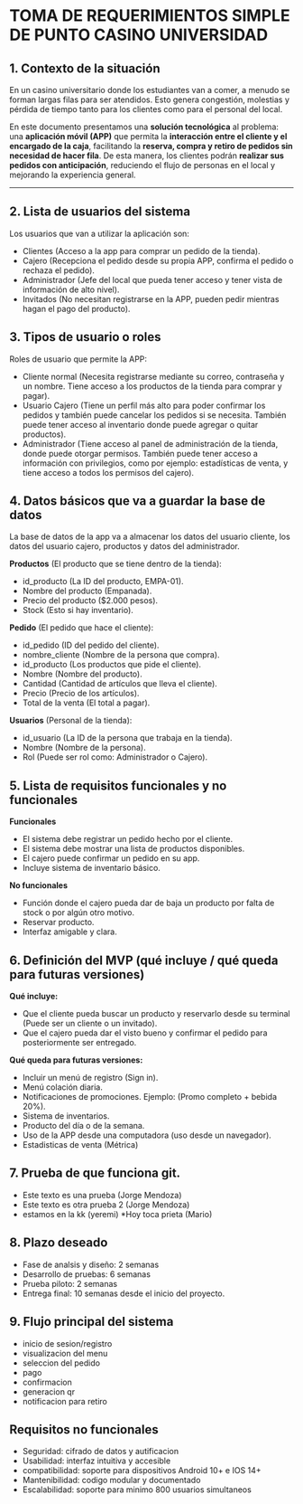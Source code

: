 # TOMA DE REQUERIMIENTOS SIMPLE DE PUNTO CASINO UNIVERSIDAD

## 1. Contexto de la situación

En un casino universitario donde los estudiantes van a comer, a menudo se forman largas filas para ser atendidos.
Esto genera congestión, molestias y pérdida de tiempo tanto para los clientes como para el personal del local.

En este documento presentamos una **solución tecnológica** al problema: una **aplicación móvil (APP)** que permita la **interacción entre el cliente y el encargado de la caja**, facilitando la **reserva, compra y retiro de pedidos sin necesidad de hacer fila**.
De esta manera, los clientes podrán **realizar sus pedidos con anticipación**, reduciendo el flujo de personas en el local y mejorando la experiencia general.

---

## 2. Lista de usuarios del sistema

Los usuarios que van a utilizar la aplicación son:

* Clientes (Acceso a la app para comprar un pedido de la tienda).
* Cajero (Recepciona el pedido desde su propia APP, confirma el pedido o rechaza el pedido).
* Administrador (Jefe del local que pueda tener acceso y tener vista de información de alto nivel).
* Invitados (No necesitan registrarse en la APP, pueden pedir mientras hagan el pago del producto).

## 3. Tipos de usuario o roles

Roles de usuario que permite la APP:

* Cliente normal (Necesita registrarse mediante su correo, contraseña y un nombre. Tiene acceso a los productos de la tienda para comprar y pagar).
* Usuario Cajero (Tiene un perfil más alto para poder confirmar los pedidos y también puede cancelar los pedidos si se necesita. También puede tener acceso al inventario donde puede agregar o quitar productos).
* Administrador (Tiene acceso al panel de administración de la tienda, donde puede otorgar permisos. También puede tener acceso a información con privilegios, como por ejemplo: estadísticas de venta, y tiene acceso a todos los permisos del cajero).

## 4. Datos básicos que va a guardar la base de datos

La base de datos de la app va a almacenar los datos del usuario cliente, los datos del usuario cajero, productos y datos del administrador.

**Productos** (El producto que se tiene dentro de la tienda):

* id_producto (La ID del producto, EMPA-01).
* Nombre del producto (Empanada).
* Precio del producto ($2.000 pesos).
* Stock (Esto si hay inventario).

**Pedido** (El pedido que hace el cliente):

* id_pedido (ID del pedido del cliente).
* nombre_cliente (Nombre de la persona que compra).
* id_producto (Los productos que pide el cliente).
* Nombre (Nombre del producto).
* Cantidad (Cantidad de artículos que lleva el cliente).
* Precio (Precio de los artículos).
* Total de la venta (El total a pagar).

**Usuarios** (Personal de la tienda):

* id_usuario (La ID de la persona que trabaja en la tienda).
* Nombre (Nombre de la persona).
* Rol (Puede ser rol como: Administrador o Cajero).

## 5. Lista de requisitos funcionales y no funcionales

**Funcionales**

* El sistema debe registrar un pedido hecho por el cliente.
* El sistema debe mostrar una lista de productos disponibles.
* El cajero puede confirmar un pedido en su app.
* Incluye sistema de inventario básico.

**No funcionales**

* Función donde el cajero pueda dar de baja un producto por falta de stock o por algún otro motivo.
* Reservar producto.
* Interfaz amigable y clara.

## 6. Definición del MVP (qué incluye / qué queda para futuras versiones)

**Qué incluye:**

* Que el cliente pueda buscar un producto y reservarlo desde su terminal (Puede ser un cliente o un invitado).
* Que el cajero pueda dar el visto bueno y confirmar el pedido para posteriormente ser entregado.

**Qué queda para futuras versiones:**

* Incluir un menú de registro (Sign in).
* Menú colación diaria.
* Notificaciones de promociones. Ejemplo: (Promo completo + bebida 20%).
* Sistema de inventarios.
* Producto del día o de la semana.
* Uso de la APP desde una computadora (uso desde un navegador).
* Estadisticas de venta (Métrica)



## 7. Prueba de que funciona git.

* Este texto es una prueba (Jorge Mendoza)
* Este texto es otra prueba 2 (Jorge Mendoza)
* estamos en la kk (yeremi)
*Hoy toca prieta (Mario)

## 8. Plazo deseado 

* Fase de analsis y diseño: 2 semanas 
* Desarrollo de pruebas: 6 semanas
* Prueba piloto: 2 semanas 
* Entrega final: 10 semanas desde el inicio del proyecto.

## 9. Flujo principal del sistema 

* inicio de sesion/registro 
* visualizacion del menu 
* seleccion del pedido 
* pago
* confirmacion 
* generacion qr
* notificacion para retiro 

## Requisitos no funcionales 

* Seguridad: cifrado de datos y autificacion 
* Usabilidad: interfaz intuitiva y accesible 
* compatibilidad: soporte para dispositivos Android 10+ e IOS 14+ 
* Mantenibilidad: codigo modular y documentado
* Escalabilidad: soporte para minimo 800 usuarios simultaneos  